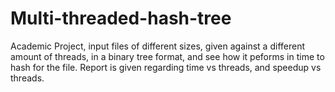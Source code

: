# Multi-threaded-hash-tree
Academic Project, input files of different sizes, given against a different amount of threads, in a binary tree format, and see how it peforms in time to hash for the file. Report is given regarding time vs threads, and speedup vs threads.
                                                   